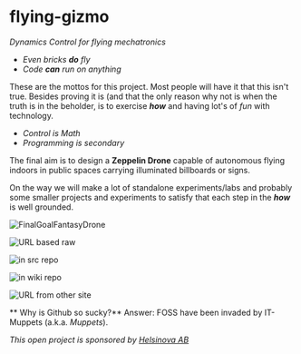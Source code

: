 # flying-gizmo

*Dynamics Control for flying mechatronics*

* *Even bricks **do** fly*
* *Code **can** run on anything*

These are the mottos for this project. Most people will have it that this
isn't true.  Besides proving it is (and that the only reason why not is when
the truth is in the beholder, is to exercise ***how*** and having lot's of
_fun_ with technology. 

* *Control is Math*
* *Programming is secondary*

The final aim is to design a **Zeppelin Drone** capable of autonomous flying
indoors in public spaces carrying illuminated billboards or signs.

On the way we will make a lot of standalone experiments/labs and probably
some smaller projects and experiments to satisfy that each step in the
***how*** is well grounded.

![FinalGoalFantasyDrone](http://howtoexitthematrix.com/wp-content/uploads/2015/10/mars.jpg)

![URL based raw](https://raw.githubusercontent.com/helsinova/flying-gizmo/master/doc/PC_based_setup.svg)

![in src repo](doc/PC_based_setup.svg)


![in wiki repo](wiki/images/Dunkers_kulturhus.jpg)

![URL from other site](http://www.helsinova.se/~michael/PC_based_setup.svg)

** Why is Github so sucky?** Answer: FOSS have been invaded by IT-Muppets (a.k.a.
*Muppets*).

*This open project is sponsored by [Helsinova AB](http://www.helsinova.se)*

